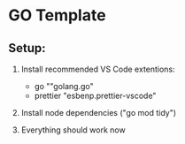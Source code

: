 # GO Template

## Setup:

1. Install recommended VS Code extentions:

   - go ""golang.go"
   - prettier "esbenp.prettier-vscode"

2. Install node dependencies ("go mod tidy")

3. Everything should work now
